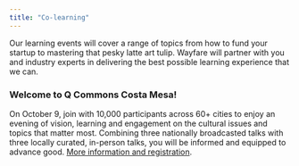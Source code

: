 ```yaml
---
title: "Co-learning"
---
```


Our learning events will cover a range of topics from how to fund your startup to mastering that pesky latte art tulip. Wayfare will partner with you and industry experts in delivering the best possible learning experience that we can.

### Welcome to Q Commons Costa Mesa!

On October 9, join with 10,000 participants across 60+ cities to enjoy an evening of vision, learning and engagement on the cultural issues and topics that matter most. Combining three nationally broadcasted talks with three locally curated, in-person talks, you will be informed and equipped to advance good.
[More information and registration](http://qcommons.com/costamesa).
